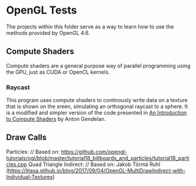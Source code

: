 # OpenGL Tests

The projects within this folder serve as a way to learn how to use the methods provided by OpenGL 4.6.

## Compute Shaders

Compute shaders are a general purpose way of parallel programming using the GPU, just as CUDA or OpenCL kernels.

### Raycast

This program uses compute shaders to continously write data on a texture that is shown on the sreen, simulating an orthogonal raycast to a sphere. It is a modified and simpler version of the code presented in [An Introduction to Compute Shaders](https://antongerdelan.net/opengl/compute.html) by Anton Gendelan. 

## Draw Calls

Particles: // Based on: https://github.com/opengl-tutorials/ogl/blob/master/tutorial18_billboards_and_particles/tutorial18_particles.cpp
Quad Triangle Indirect: // Based on: Jakob Törmä Ruhl (https://litasa.github.io/blog/2017/09/04/OpenGL-MultiDrawIndirect-with-Individual-Textures)
